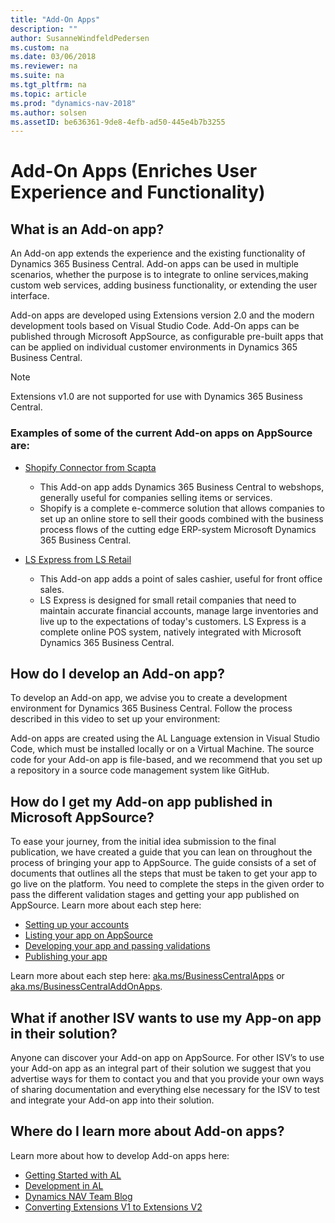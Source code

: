 ```yaml
---
title: "Add-On Apps"
description: ""
author: SusanneWindfeldPedersen
ms.custom: na
ms.date: 03/06/2018
ms.reviewer: na
ms.suite: na
ms.tgt_pltfrm: na
ms.topic: article
ms.prod: "dynamics-nav-2018"
ms.author: solsen
ms.assetID: be636361-9de8-4efb-ad50-445e4b7b3255
---
```


# Add-On Apps (Enriches User Experience and Functionality)

## What is an Add-on app? 
An Add-on app extends the experience and the existing functionality of Dynamics 365 Business Central. Add-on apps can be used in multiple scenarios, whether the purpose is to integrate to online services,making custom web services, adding business functionality, or extending the user interface.  

Add-on apps are developed using Extensions version 2.0 and the modern development tools based on Visual Studio Code. Add-On apps can be published through Microsoft AppSource, as configurable pre-built apps that can be applied on individual customer environments in Dynamics 365 Business Central.  

> [!NOTE]  
> Extensions v1.0 are not supported for use with Dynamics 365 Business Central.

<!-- INSERT VIDEO: 
Objective: Introducing add on apps (modern tools, integration points, rich base, “easy to publish”) 
New video that needs to be created -->

### Examples of some of the current Add-on apps on AppSource are:  
- [Shopify Connector from Scapta](https://appsource.microsoft.com/en-us/product/dynamics-365-for-finance-and-operations-business-edition/PUBID.scapta%7CAID.50395b48-f7b6-4445-96df-6faaa8c96deb%7CPAPPID.96da1317-c2e8-42ec-aa19-216e33d0da19?tab=Overview)  
    - This Add-on app adds Dynamics 365 Business Central to webshops, generally useful for companies selling items or services. 
    - Shopify is a complete e-commerce solution that allows companies to set up an online store to sell their goods combined with the business process flows of the cutting edge ERP-system Microsoft Dynamics 365 Business Central. 
 
- [LS Express from LS Retail](https://appsource.microsoft.com/en-us/product/dynamics-365-for-finance-and-operations-business-edition/PUBID.ls_retail%7CAID.a45ac602-7269-4b3a-bff0-2dce0b3d0b16%7CPAPPID.2d47a6c4-91c0-4593-be25-858c0b36c599?tab=Overview)  
    - This Add-on app adds a point of sales cashier, useful for front office sales. 
    - LS Express is designed for small retail companies that need to maintain accurate financial accounts, manage large inventories and live up to the expectations of today's customers. LS Express is a complete online POS system, natively integrated with Microsoft Dynamics 365 Business Central.  

<!--
- [Accountant Portal from Microsoft]() [Symbol] Note: Waiting on input from Christian Baek
    - This Add-on app adds a dashboard where accountants can manage their clients, useful for accountant firms. 
-->

## How do I develop an Add-on app?
To develop an Add-on app, we advise you to create a development environment for Dynamics 365 Business Central. Follow the process described in this video to set up your environment:
<!--  
INSERT VIDEO:  
Objective: Setting up a Dynamics 365 Business Central Development Environment 
New video that needs to be created -->
 
Add-on apps are created using the AL Language extension in Visual Studio Code, which must be installed locally or on a Virtual Machine. The source code for your Add-on app is file-based, and we recommend that you set up a repository in a source code management system like GitHub. 

<!-- 
To ease the development phase of Add-on aps we have created a video series to help you each step of the way. Learn more by consuming the content in the below video series: 
INSERT VIDEOS:  
HDI - V4: Build my first extension 
HDI - V1: Add a field in an extension 
HDI - V3: Create a table and a page 
HDI - V2: Add a relation to a foreign table in an extension 
HDI - V5: Add AL Code to an extension 
HDI - V7: Build a custom control 
HDI - V8: How do I create custom web services for integration scenarios? 
HDI - V9: Connect to webservices in an extension -->

<!-- This para does not make sense
## Can I test my Add-on app? 
Yes you can. Prior to publishing your Add-on app you can test it in our sandbox environment. In order to use our sandbox, you need to take the following steps: 
Sign up for a Dynamics 365 Business Central Sandbox (link to Financials BE sandbox). Read more about how to create a Sandbox environment here. 
Download Visual Studio Code to the sandbox tenant  
Download the AL Language extension  
Pres ALT+A, ALT +L to trigger the GO! Command, and then choose Cloud 
Enter the credentials you provided for the sign up and then download symbols  
Press F5 to deploy and run the extension on your online sandbox tenant 
 -->

## How do I get my Add-on app published in Microsoft AppSource?  
To ease your journey, from the initial idea submission to the final publication, we have created a guide that you can lean on throughout the process of bringing your app to AppSource. The guide consists of a set of documents that outlines all the steps that must be taken to get your app to go live on the platform. You need to complete the steps in the given order to pass the different validation stages and getting your app published on AppSource. Learn more about each step here: 

- [Setting up your accounts]()  
- [Listing your app on AppSource]()
- [Developing your app and passing validations]() 
- [Publishing your app]() 
 
Learn more about each step here: [aka.ms/BusinessCentralApps](http://aka.ms/BusinessCentralApps) or [aka.ms/BusinessCentralAddOnApps](http://aka.ms/BusinessCentralAddOnApps). 

## What if another ISV wants to use my App-on app in their solution? 
Anyone can discover your Add-on app on AppSource. For other ISV’s to use your Add-on app as an integral part of their solution we suggest that you advertise ways for them to contact you and that you provide your own ways of sharing documentation and everything else necessary for the ISV to test and integrate your Add-on app into their solution. 

## Where do I learn more about Add-on apps? 
Learn more about how to develop Add-on apps here:  
- [Getting Started with AL](https://docs.microsoft.com/en-us/dynamics-nav/developer/devenv-get-started)  
- [Development in AL](https://docs.microsoft.com/en-us/dynamics-nav/developer/devenv-dev-overview)  
- [Dynamics NAV Team Blog](https://blogs.msdn.microsoft.com/nav/)  
- [Converting Extensions V1 to Extensions V2](https://docs.microsoft.com/en-us/dynamics-nav/developer/devenv-upgrade-v1-to-v2-overview)  

<!-- 
To learn more about Add-on apps in general, select the following links:  
FAQ on add-on apps – needs to be build 
Best Practices (Add-on apps) – needs to be build -->